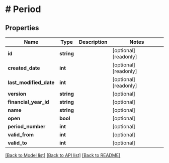 # # Period

## Properties

Name | Type | Description | Notes
------------ | ------------- | ------------- | -------------
**id** | **string** |  | [optional] [readonly]
**created_date** | **int** |  | [optional] [readonly]
**last_modified_date** | **int** |  | [optional] [readonly]
**version** | **string** |  | [optional]
**financial_year_id** | **string** |  | [optional]
**name** | **string** |  | [optional]
**open** | **bool** |  | [optional]
**period_number** | **int** |  | [optional]
**valid_from** | **int** |  | [optional]
**valid_to** | **int** |  | [optional]

[[Back to Model list]](../../README.md#models) [[Back to API list]](../../README.md#endpoints) [[Back to README]](../../README.md)

